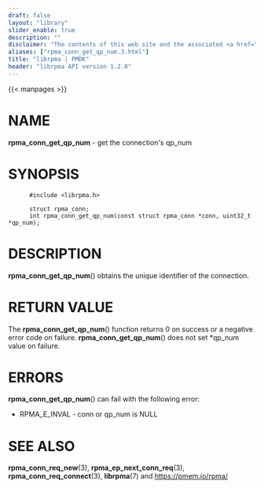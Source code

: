 ```yaml
---
draft: false
layout: "library"
slider_enable: true
description: ""
disclaimer: "The contents of this web site and the associated <a href=\"https://github.com/pmem\">GitHub repositories</a> are BSD-licensed open source."
aliases: ["rpma_conn_get_qp_num.3.html"]
title: "librpma | PMDK"
header: "librpma API version 1.2.0"
---
```

{{< manpages >}}

[comment]: <> (SPDX-License-Identifier: BSD-3-Clause)
[comment]: <> (Copyright 2020-2023, Intel Corporation)

# NAME

**rpma_conn_get_qp_num** - get the connection\'s qp_num

# SYNOPSIS

          #include <librpma.h>

          struct rpma_conn;
          int rpma_conn_get_qp_num(const struct rpma_conn *conn, uint32_t *qp_num);

# DESCRIPTION

**rpma_conn_get_qp_num**() obtains the unique identifier of the
connection.

# RETURN VALUE

The **rpma_conn_get_qp_num**() function returns 0 on success or a
negative error code on failure. **rpma_conn_get_qp_num**() does not set
\*qp_num value on failure.

# ERRORS

**rpma_conn_get_qp_num**() can fail with the following error:

-   RPMA_E\_INVAL - conn or qp_num is NULL

# SEE ALSO

**rpma_conn_req_new**(3), **rpma_ep_next_conn_req**(3),
**rpma_conn_req_connect**(3), **librpma**(7) and https://pmem.io/rpma/
